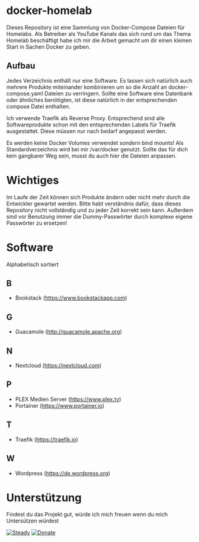 # docker-homelab

Dieses Repository ist eine Sammlung von Docker-Compose Dateien für Homelabs. Als Betreiber als YouTube Kanals das sich rund um das Thema Homelab beschäftigt habe ich mir die Arbeit gemacht um dir einen kleinen Start in Sachen Docker zu geben. 

## Aufbau
Jedes Verzeichnis enthält nur eine Software. Es lassen sich natürlich auch mehrere Produkte miteinander kombinieren um so die Anzahl an docker-compose.yaml Dateien zu verringern. Sollte eine Software eine Datenbank oder ähnliches benötigten, ist diese natürlich in der entsprechenden compose Datei enthalten.

Ich verwende Traefik als Reverse Proxy. Entsprechend sind alle Softwareprodukte schon mit den entsprechenden Labels für Traefik ausgestattet. Diese müssen nur nach bedarf angepasst werden.

Es werden keine Docker Volumes verwendet sondern bind mounts! Als Standardverzeichnis wird bei mir /var/docker genutzt. Sollte das für dich kein gangbarer Weg sein, musst du auch hier die Dateien anpassen.

# Wichtiges
Im Laufe der Zeit können sich Produkte ändern oder nicht mehr durch die Entwickler gewartet werden. Bitte habt verständnis dafür, dass dieses Repository nicht vollständig und zu jeder Zeit korrekt sein kann. Außerdem sind vor Benutzung immer die Dummy-Passwörter durch komplexe eigene Passwörter zu ersetzen!

# Software
Alphabetisch sortiert
## B
* Bookstack (https://www.bookstackapp.com)

## G
* Guacamole (http://guacamole.apache.org)

## N
* Nextcloud (https://nextcloud.com)

## P
* PLEX Medien Server (https://www.plex.tv)
* Portainer (https://www.portainer.io)

## T
* Traefik (https://traefik.io)

## W
* Wordpress (https://de.wordpress.org)

# Unterstützung
Findest du das Projekt gut, würde ich mich freuen wenn du mich Untersützen würdest



[![Steady](https://raw.githubusercontent.com/cbirkenbeul/docker-homelab/master/ressources/img/steady.png)](https://steadyhq.com/de/teqqyde)
[![Donate](https://img.shields.io/badge/Donate-PayPal-green.svg)](https://www.paypal.com/cgi-bin/webscr?cmd=_s-xclick&hosted_button_id=NNWSYA5KFESGG&source=url)